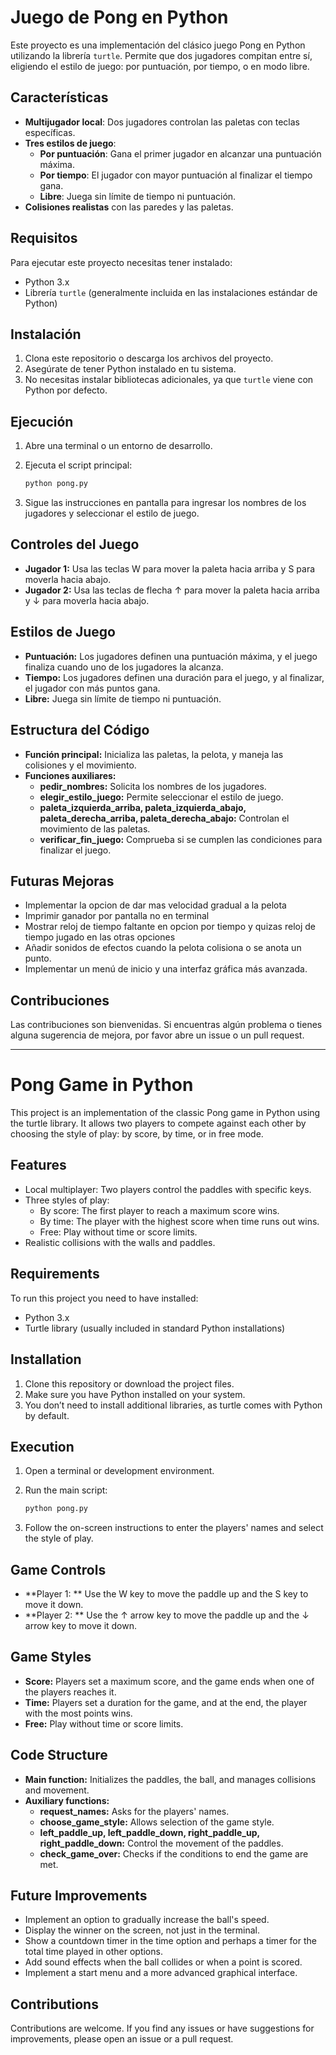 
# Juego de Pong en Python

Este proyecto es una implementación del clásico juego Pong en Python utilizando la librería `turtle`. Permite que dos jugadores compitan entre sí, eligiendo el estilo de juego: por puntuación, por tiempo, o en modo libre.

## Características

- **Multijugador local**: Dos jugadores controlan las paletas con teclas específicas.
- **Tres estilos de juego**:
  - **Por puntuación**: Gana el primer jugador en alcanzar una puntuación máxima.
  - **Por tiempo**: El jugador con mayor puntuación al finalizar el tiempo gana.
  - **Libre**: Juega sin límite de tiempo ni puntuación.
- **Colisiones realistas** con las paredes y las paletas.

## Requisitos

Para ejecutar este proyecto necesitas tener instalado:

- Python 3.x
- Librería `turtle` (generalmente incluida en las instalaciones estándar de Python)

## Instalación

1. Clona este repositorio o descarga los archivos del proyecto.
2. Asegúrate de tener Python instalado en tu sistema.
3. No necesitas instalar bibliotecas adicionales, ya que `turtle` viene con Python por defecto.

## Ejecución

1. Abre una terminal o un entorno de desarrollo.
2. Ejecuta el script principal:

   ```bash
   python pong.py
   ```

3. Sigue las instrucciones en pantalla para ingresar los nombres de los jugadores y seleccionar el estilo de juego.


## Controles del Juego
   * **Jugador 1:** Usa las teclas W para mover la paleta hacia arriba y S para moverla hacia abajo.
   * **Jugador 2:** Usa las teclas de flecha ↑ para mover la paleta hacia arriba y ↓ para moverla hacia abajo.

## Estilos de Juego
   * **Puntuación:** Los jugadores definen una puntuación máxima, y el juego finaliza cuando uno de los jugadores la alcanza.
   * **Tiempo:** Los jugadores definen una duración para el juego, y al finalizar, el jugador con más puntos gana.
   * **Libre:** Juega sin límite de tiempo ni puntuación.

## Estructura del Código
   * **Función principal:** Inicializa las paletas, la pelota, y maneja las colisiones y el movimiento.
   * **Funciones auxiliares:**
       * **pedir_nombres:** Solicita los nombres de los jugadores.
       * **elegir_estilo_juego:** Permite seleccionar el estilo de juego.
       * **paleta_izquierda_arriba, paleta_izquierda_abajo, paleta_derecha_arriba, paleta_derecha_abajo:** Controlan el movimiento de las paletas.
       * **verificar_fin_juego:** Comprueba si se cumplen las condiciones para finalizar el juego.

## Futuras Mejoras
   * Implementar la opcion de dar mas velocidad gradual a la pelota
   * Imprimir ganador por pantalla no en terminal
   * Mostrar reloj de tiempo faltante en opcion por tiempo y quizas reloj de tiempo jugado en las otras opciones
   * Añadir sonidos de efectos cuando la pelota colisiona o se anota un punto.
   * Implementar un menú de inicio y una interfaz gráfica más avanzada.
   
## Contribuciones
Las contribuciones son bienvenidas. Si encuentras algún problema o tienes alguna sugerencia de mejora, por favor abre un issue o un pull request.

---

# Pong Game in Python

This project is an implementation of the classic Pong game in Python using the turtle library. It allows two players to compete against each other by choosing the style of play: by score, by time, or in free mode.

## Features

- Local multiplayer: Two players control the paddles with specific keys.
- Three styles of play:
  - By score: The first player to reach a maximum score wins.
  - By time: The player with the highest score when time runs out wins.
  - Free: Play without time or score limits.
- Realistic collisions with the walls and paddles.

## Requirements

To run this project you need to have installed:

- Python 3.x
- Turtle library (usually included in standard Python installations)

## Installation

1. Clone this repository or download the project files.
2. Make sure you have Python installed on your system.
3. You don’t need to install additional libraries, as turtle comes with Python by default.

## Execution

1. Open a terminal or development environment.
2. Run the main script:

   ```bash
   python pong.py
   ```

3. Follow the on-screen instructions to enter the players' names and select the style of play.
## Game Controls
* **Player 1: ** Use the W key to move the paddle up and the S key to move it down.
* **Player 2: ** Use the ↑ arrow key to move the paddle up and the ↓ arrow key to move it down.

## Game Styles
* **Score:** Players set a maximum score, and the game ends when one of the players reaches it.
* **Time:** Players set a duration for the game, and at the end, the player with the most points wins.
* **Free:** Play without time or score limits.

## Code Structure
* **Main function:** Initializes the paddles, the ball, and manages collisions and movement.
* **Auxiliary functions:** 
  * **request_names:** Asks for the players' names.
  * **choose_game_style:** Allows selection of the game style.
  * **left_paddle_up, left_paddle_down, right_paddle_up, right_paddle_down:** Control the movement of the paddles.
  * **check_game_over:** Checks if the conditions to end the game are met.

## Future Improvements
* Implement an option to gradually increase the ball's speed.
* Display the winner on the screen, not just in the terminal.
* Show a countdown timer in the time option and perhaps a timer for the total time played in other options.
* Add sound effects when the ball collides or when a point is scored.
* Implement a start menu and a more advanced graphical interface.

## Contributions
Contributions are welcome. If you find any issues or have suggestions for improvements, please open an issue or a pull request.

